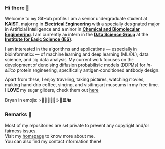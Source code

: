 ### Hi there 👋

<!--
**bramyeon/bramyeon** is a ✨ _special_ ✨ repository because its `README.md` (this file) appears on your GitHub profile.

Here are some ideas to get you started:
-->
Welcome to my GitHub profile. I am a senior undergraduate student at [**KAIST**](https://kaist.ac.kr), majoring in [**Electrical Engineering**](https://ee.kaist.ac.kr) with a specially designated major in Artificial Intelligence and a minor in [**Chemical and Biomolecular Engineering**](https://cbe.kaist.ac.kr). I am currently an intern in the [**Data Science Group**](https://ds.ibs.re.kr) at the [**Institute for Basic Science (IBS)**](https://ibs.re.kr).

I am interested in the algorithms and applications — especially in bioinformatics — of machine learning and deep learning (ML/DL), data science, and big data analysis. My current work focuses on the development of denoising diffusion probabilistic models (DDPMs) for <i>in-silico</i> protein engineering, specifically antigen-conditioned antibody design. 

Apart from these, I enjoy traveling, taking pictures, watching movies, making hand-drip coffee, singing, and visiting art museums in my free time. I **LOVE** my sugar gliders, check them out [here](https://bramyeon.notion.site/Sugar-Gliders-9d58a3da0a5f46ab93b488fc1931af82).

Bryan in emojis: ⚡️🤖🧬🗽📸🍿☕️🎤🏛️🐿️

### Remarks 👀

Most of my repositories are set private to prevent any copyright and/or fairness issues.  
Visit my [homepage](https://bramyeon.notion.site/Bryan-Nathanael-Wijaya-273bfa00fa42422c93a217836e8c9a98?pvs=4) to know more about me.  
You can also find my contact information there!
